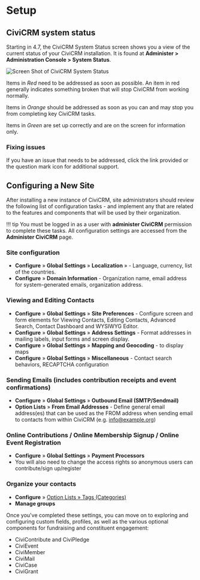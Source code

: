 # Setup

## CiviCRM system status

Starting in 4.7, the CiviCRM System Status screen shows you a view of the current status of your CiviCRM installation. It is found at **Administer > Administration Console > System Status**.

![Screen Shot of CiviCRM System Status](../img/system-status.png)

Items in *Red* need to be addressed as soon as possible. An item in red generally indicates something broken that will stop CiviCRM from working normally.

Items in *Orange* should be addressed as soon as you can and may stop you from completing key CiviCRM tasks. 

Items in *Green* are set up correctly and are on the screen for information only. 

### Fixing issues

If you have an issue that needs to be addressed, click the link provided or the question mark icon for additional support.

## Configuring a New Site

After installing a new instance of CiviCRM, site administrators should review the following list of configuration tasks - and implement any that are related to the features and components that will be used by their organization.

!!! tip
    You must be logged in as a user with **administer CiviCRM** permission to complete these tasks. All configuration settings are accessed from the **Administer CiviCRM** page.


### Site configuration

* **Configure** » **Global Settings** » **Localization** » - Language, currency, list of the countries.
* **Configure** » **Domain Information** - Organization name, email address for system-generated emails, organization address.

### Viewing and Editing Contacts

* **Configure** » **Global Settings** » **Site Preferences** - Configure screen and form elements for Viewing Contacts, Editing Contacts, Advanced Search, Contact Dashboard and WYSIWYG Editor.
* **Configure** » **Global Settings** » **Address Settings** - Format addresses in mailing labels, input forms and screen display.
* **Configure** » **Global Settings** » **Mapping and Geocoding** - to display maps
* **Configure** » **Global Settings** » **Miscellaneous** - Contact search behaviors, RECAPTCHA configuration

### Sending Emails (includes contribution receipts and event confirmations)

* **Configure** » **Global Settings** » **Outbound Email (SMTP/Sendmail)**
* **Option Lists** » **From Email Addresses** - Define general email address(es) that can be used as the FROM address when sending email to contacts from within CiviCRM (e.g. info@example.org)

### Online Contributions / Online Membership Signup / Online Event Registration

* **Configure** » **Global Settings** » **Payment Processors**
* You will also need to change the access rights so anonymous users can contribute/sign up/register

### Organize your contacts

* **Configure** » [Option Lists » Tags (Categories)](http://drupal.demo.civicrm.org/civicrm/admin/tag?reset=1)
* **Manage groups**

Once you've completed these settings, you can move on to exploring and configuring custom fields, profiles, as well as the various optional components for fundraising and constituent engagement:

* CiviContribute and CiviPledge
* CiviEvent
* CiviMember
* CiviMail
* CiviCase
* CiviGrant
